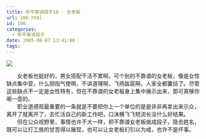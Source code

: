 ```yaml
---
title: 听平客讲段子18 - 女老板
url: 106.html
id: 106
categories:
  - 听平客讲段子
date: 2005-08-07 13:41:00
tags:
---
```


![](https://antiwave.tech/wp-content/uploads/2020/01/05-08-07.gif)

　　女老板也挺好的，男女搭配干活不累啊。可个别的不靠谱的女老板，像是女性缺点集中营，什么颐指气使啊，不讲道理啊，飞扬跋扈啊，人家全都囊括了。尽管这些缺点不一定是女性特有，但在不靠谱的女老板身上集中展示出来，那可真够你喝一壶的。  
　　职业道德观最重要的一条就是不要把你上一个单位的是是非非再拿出来示众，离开了就离开了，去忙活自己的新工作吧，口沫横飞飞短流长没什么好结果。  
　　但在公众视野里，事情也许不大一样，把不靠谱女老板做成段子，隐去姓名，既可以让打工族的甘苦得以展现，也可以让女老板们引以为戒，也许不是坏事。